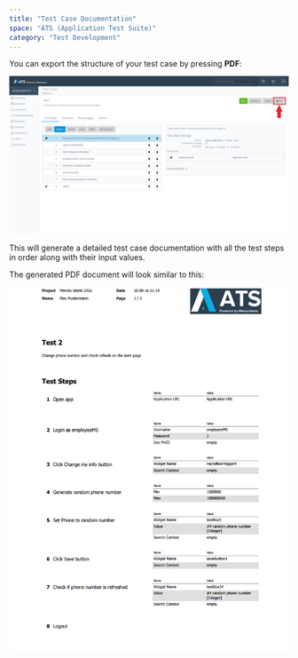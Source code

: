 ```yaml
---
title: "Test Case Documentation"
space: "ATS (Application Test Suite)"
category: "Test Development"
---
```

You can export the structure of your test case by pressing **PDF**:

![PDF export button](attachments/test-case-documentation/exportbutton.png)

This will generate a detailed test case documentation with all the test steps in order along with their input values.

The generated PDF document will look similar to this:

![PDF export document](attachments/test-case-documentation/exportdocument.png)
